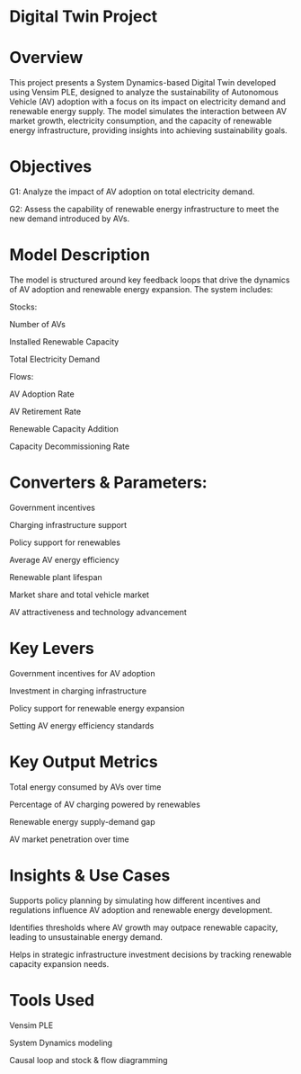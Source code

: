# Digital Twin Project

# Overview
This project presents a System Dynamics-based Digital Twin developed using Vensim PLE, designed to analyze the sustainability of Autonomous Vehicle (AV) adoption with a focus on its impact on electricity demand and renewable energy supply. The model simulates the interaction between AV market growth, electricity consumption, and the capacity of renewable energy infrastructure, providing insights into achieving sustainability goals.

# Objectives
G1: Analyze the impact of AV adoption on total electricity demand.

G2: Assess the capability of renewable energy infrastructure to meet the new demand introduced by AVs.

# Model Description
The model is structured around key feedback loops that drive the dynamics of AV adoption and renewable energy expansion. The system includes:

Stocks:

Number of AVs

Installed Renewable Capacity

Total Electricity Demand

Flows:

AV Adoption Rate

AV Retirement Rate

Renewable Capacity Addition

Capacity Decommissioning Rate

# Converters & Parameters:

Government incentives

Charging infrastructure support

Policy support for renewables

Average AV energy efficiency

Renewable plant lifespan

Market share and total vehicle market

AV attractiveness and technology advancement

# Key Levers
Government incentives for AV adoption

Investment in charging infrastructure

Policy support for renewable energy expansion

Setting AV energy efficiency standards

# Key Output Metrics
Total energy consumed by AVs over time

Percentage of AV charging powered by renewables

Renewable energy supply-demand gap

AV market penetration over time

# Insights & Use Cases
Supports policy planning by simulating how different incentives and regulations influence AV adoption and renewable energy development.

Identifies thresholds where AV growth may outpace renewable capacity, leading to unsustainable energy demand.

Helps in strategic infrastructure investment decisions by tracking renewable capacity expansion needs.

# Tools Used
Vensim PLE

System Dynamics modeling

Causal loop and stock & flow diagramming
